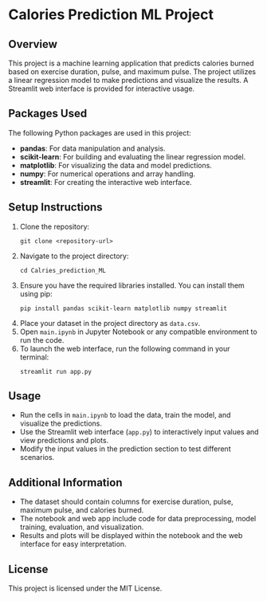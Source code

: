 # Calories Prediction ML Project

## Overview
This project is a machine learning application that predicts calories burned based on exercise duration, pulse, and maximum pulse. The project utilizes a linear regression model to make predictions and visualize the results. A Streamlit web interface is provided for interactive usage.

## Packages Used
The following Python packages are used in this project:
- **pandas**: For data manipulation and analysis.
- **scikit-learn**: For building and evaluating the linear regression model.
- **matplotlib**: For visualizing the data and model predictions.
- **numpy**: For numerical operations and array handling.
- **streamlit**: For creating the interactive web interface.

## Setup Instructions
1. Clone the repository:
   ```
   git clone <repository-url>
   ```
2. Navigate to the project directory:
   ```
   cd Calries_prediction_ML
   ```
3. Ensure you have the required libraries installed. You can install them using pip:
   ```
   pip install pandas scikit-learn matplotlib numpy streamlit
   ```
4. Place your dataset in the project directory as `data.csv`.
5. Open `main.ipynb` in Jupyter Notebook or any compatible environment to run the code.
6. To launch the web interface, run the following command in your terminal:
   ```
   streamlit run app.py
   ```

## Usage
- Run the cells in `main.ipynb` to load the data, train the model, and visualize the predictions.
- Use the Streamlit web interface (`app.py`) to interactively input values and view predictions and plots.
- Modify the input values in the prediction section to test different scenarios.

## Additional Information
- The dataset should contain columns for exercise duration, pulse, maximum pulse, and calories burned.
- The notebook and web app include code for data preprocessing, model training, evaluation, and visualization.
- Results and plots will be displayed within the notebook and the web interface for easy interpretation.

## License
This project is licensed under the MIT License.
